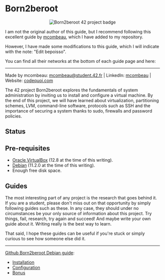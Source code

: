 # Born2beroot

<p align="center">
  <img src="https://imgur.com/oAW0x90.png" alt="Born2beroot 42 project badge"/>
</p>

I am not the original author of this guide, but I recommend following this excellent guide by [mcombeau](https://github.com/mcombeau), which I have added to my repository.

However, I have made some modifications to this guide, which I will indicate with the note: "Edit bepoisso".

You can find all their networks at the bottom of each guide page and here:

---
Made by mcombeau: mcombeau@student.42.fr | LinkedIn: [mcombeau](https://www.linkedin.com/in/mia-combeau-86653420b/) | Website: [codequoi.com](https://www.codequoi.com)

The 42 project Born2beroot explores the fundamentals of system administration by inviting us to install and configure a virtual machine. By the end of this project, we will have learned about virtualization, partitioning schemes, LVM, command-line software, protocols such as SSH and the importance of securing a system thanks to sudo, firewalls and password policies.

## Status


## Pre-requisites
* [Oracle VirtualBox](https://www.virtualbox.org/) (12.8 at the time of this writing).
* [Debian](https://cdimage.debian.org/debian-cd/current/amd64/iso-cd/) (11.2.0 at the time of this writing).
* Enough free disk space.

## Guides

The most interesting part of any project is the research that goes behind it. If you are a student, please don't miss out on that opportunity by simply following guides such as these. In any case, they should under no circumstances be your only source of information about this project. Try things, fail, research, try again and succeed! And maybe write your own guide about it. Writing really is the best way to learn.

That said, I hope these guides can be useful if you're stuck or simply curious to see how someone else did it.

---

[Github Born2beroot Debian guide](https://github.com/Benjamin-poisson/42-Born2beroot/tree/main/guide):
* [Installation](https://github.com/Benjamin-poisson/42-Born2beroot/blob/main/guide/installation_debian.md)
* [Configuration](https://github.com/Benjamin-poisson/42-Born2beroot/blob/main/guide/configuration_debian.md)
* [Bonus](https://github.com/Benjamin-poisson/42-Born2beroot/blob/main/guide/bonus_debian.md)
